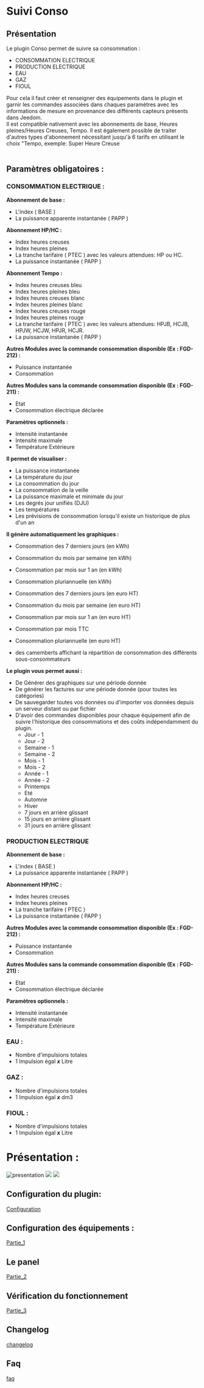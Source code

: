 # Suivi Conso

## Présentation

Le plugin Conso permet de suivre sa consommation :
 - CONSOMMATION ELECTRIQUE
 - PRODUCTION ELECTRIQUE
 - EAU
 - GAZ
 - FIOUL

Pour cela il faut créer et renseigner des équipements dans le plugin et garnir les commandes associées dans chaques paramètres avec les informations de mesure en provenance des différents capteurs présents dans Jeedom. <br>
Il est compatible nativement avec les abonnements de base, Heures pleines/Heures Creuses, Tempo. Il est également possible de traiter d'autres types d'abonnement nécessitant jusqu'à 6 tarifs en utilisant le choix "Tempo, exemple: Super Heure Creuse <br><br>

## Paramètres obligatoires :

### CONSOMMATION ELECTRIQUE :

**Abonnement de base :**
 - L'index ( BASE )
 - La puissance apparente instantanée ( PAPP )

**Abonnement HP/HC :**
 - Index heures creuses
 - Index heures pleines
 - La tranche tarifaire ( PTEC ) avec les valeurs attendues: HP ou HC.
 - La puissance instantanée ( PAPP )

 **Abonnement Tempo :**
  - Index heures creuses bleu
  - Index heures pleines bleu
  - Index heures creuses blanc
  - Index heures pleines blanc
  - Index heures creuses rouge
  - Index heures pleines rouge
  - La tranche tarifaire ( PTEC ) avec les valeurs attendues: HPJB, HCJB, HPJW, HCJW, HPJR, HCJR.
  - La puissance instantanée ( PAPP )


**Autres Modules avec la commande consommation disponible  (Ex : FGD-212) :** <br>

 - Puissance instantanée
 - Consommation

**Autres Modules sans la commande consommation disponible (Ex : FGD-211) :** <br>

 - Etat
 - Consommation électrique déclarée

**Paramètres optionnels :**

 - Intensité instantanée
 - Intensité maximale
 - Température Extérieure

**Il permet de visualiser :**

 - La puissance instantanée
 - La température du jour
 - La consommation du jour
 - La consommation de la veille
 - La puissance maximale et minimale du jour
 - Les degrés jour unifiés (DJU)
 - Les températures
 - Les prévisions de consommation lorsqu'il existe un historique de plus d'un an

**Il génère automatiquement les graphiques :**

 - Consommation des 7 derniers jours (en kWh)
 - Consommation du mois par semaine (en kWh)
 - Consommation par mois sur 1 an (en kWh)
 - Consommation pluriannuelle (en kWh)

 - Consommation des 7 derniers jours (en euro HT)
 - Consommation du mois par semaine (en euro HT)
 - Consommation par mois sur 1 an (en euro HT)
 - Consommation par mois TTC
 - Consommation pluriannuelle (en euro HT)

 - des camemberts affichant la répartition de consommation des différents sous-consommateurs

**Le plugin vous permet aussi  :**

 - De Générer des graphiques sur une période donnée
 - De générer les factures sur une période donnée (pour toutes les catégories)
 - De sauvegarder toutes vos données ou d'importer vos données depuis un serveur distant ou par fichier
 - D'avoir des commandes disponibles pour chaque équipement afin de suivre l'historique des consommations et des coûts indépendamment du plugin.
	- Jour - 1
	- Jour - 2
	- Semaine - 1
	- Semaine - 2
	- Mois - 1
	- Mois - 2
	- Année - 1
	- Année - 2
	- Printemps
	- Eté
	- Automne
	- Hiver
	- 7 jours en arrière glissant
	- 15 jours en arrière glissant
	- 31 jours en arrière glissant

### PRODUCTION ELECTRIQUE

**Abonnement de base :**
 - L'index ( BASE )
 - La puissance apparente instantanée ( PAPP )

**Abonnement HP/HC :**
 - Index heures creuses
 - Index heures pleines
 - La tranche tarifaire ( PTEC )
 - La puissance instantanée ( PAPP )

**Autres Modules avec la commande consommation disponible  (Ex : FGD-212) :** <br>

 - Puissance instantanée
 - Consommation

**Autres Modules sans la commande consommation disponible (Ex : FGD-211) :** <br>

 - Etat
 - Consommation électrique déclarée

**Paramètres optionnels :**

 - Intensité instantanée
 - Intensité maximale
 - Température Extérieure

### EAU :

 - Nombre d'impulsions totales
 - 1 Impulsion égal _**x**_ Litre

### GAZ :

 - Nombre d'impulsions totales
 - 1 Impulsion égal _**x**_ dm3

### FIOUL :

 - Nombre d'impulsions totales
 - 1 Impulsion égal _**x**_ Litre


# Présentation :
![presentation](../images/presentation.jpg)
![](../images/presentation2.jpg)
![](../images/presentation3.jpg)

## Configuration du plugin:
[Configuration](configuration.md)



## Configuration des équipements :
[Partie_1](partie_1.md)



## Le panel
[Partie_2](partie_2.md)



## Vérification du fonctionnement
[Partie_3](partie_3.md)


## Changelog
[changelog](changelog.md)


## Faq
[faq](faq.md)

